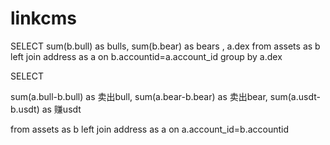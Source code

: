 # linkcms


SELECT 
sum(b.bull) as bulls,
sum(b.bear) as bears ,
a.dex
from assets  as b
left join address  as a on b.accountid=a.account_id
group by a.dex



SELECT 
 
sum(a.bull-b.bull) as 卖出bull,
sum(a.bear-b.bear) as 卖出bear,
sum(a.usdt-b.usdt) as 赚usdt
 
from assets  as b
left join address as a
on a.account_id=b.accountid